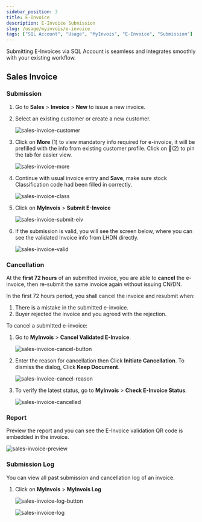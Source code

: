 ```yaml
---
sidebar_position: 3
title: E-Invoice
description: E-Invoice Submission
slug: /usage/myinvois/e-invoice
tags: ["SQL Account", "Usage", "MyInvois", "E-Invoice", "Submission"]
---
```


Submitting E-Invoices via SQL Account is seamless and integrates smoothly with your existing workflow.

## Sales Invoice

### Submission

1. Go to **Sales** > **Invoice** > **New** to issue a new invoice.
2. Select an existing customer or create a new customer.

    ![sales-invoice-customer](../../../static/img/myinvois/einvoice/sales-invoice-customer.png)

3. Click on **More** (1) to view mandatory info required for e-invoice, it will be prefilled with the info from existing customer profile. Click on 📌(2) to pin the tab for easier view.

    ![sales-invoice-more](../../../static/img/myinvois/einvoice/sales-invoice-more.png)

4. Continue with usual invoice entry and **Save**, make sure stock Classification code had been filled in correctly.

    ![sales-invoice-class](../../../static/img/myinvois/einvoice/sales-invoice-class.png)

5. Click on **MyInvois** > **Submit E-Invoice**

    ![sales-invoice-submit-eiv](../../../static/img/myinvois/einvoice/sales-invoice-submit-eiv.png)

6. If the submission is valid, you will see the screen below, where you can see the validated Invoice info from LHDN directly.

    ![sales-invoice-valid](../../../static/img/myinvois/einvoice/sales-invoice-valid.png)

### Cancellation

At the **first 72 hours** of an submitted invoice, you are able to **cancel** the e-invoice, then re-submit the same invoice again without issuing CN/DN.

In the first 72 hours period, you shall cancel the invoice and resubmit when:

 1. There is a mistake in the submitted e-invoice.
 2. Buyer rejected the invoice and you agreed with the rejection.

To cancel a submitted e-invoice:

1. Go to **MyInvois** > **Cancel Validated E-Invoice**.

    ![sales-invoice-cancel-button](../../../static/img/myinvois/einvoice/sales-invoice-cancel-button.png)

2. Enter the reason for cancellation then Click **Initiate Cancellation**. To dismiss the dialog, Click **Keep Document**.

    ![sales-invoice-cancel-reason](../../../static/img/myinvois/einvoice/sales-invoice-cancel-reason.png)

3. To verify the latest status, go to **MyInvois** > **Check E-Invoice Status**.

    ![sales-invoice-cancelled](../../../static/img/myinvois/einvoice/sales-invoice-cancelled.png)

### Report

Preview the report and you can see the E-Invoice validation QR code is embedded in the invoice.

![sales-invoice-preview](../../../static/img/myinvois/einvoice/sales-invoice-preview.png)

### Submission Log

You can view all past submission and cancellation log of an invoice.

1. Click on **MyInvois** > **MyInvois Log**

    ![sales-invoice-log-button](../../../static/img/myinvois/einvoice/sales-invoice-log-button.png)

    ![sales-invoice-log](../../../static/img/myinvois/einvoice/sales-invoice-log.png)
